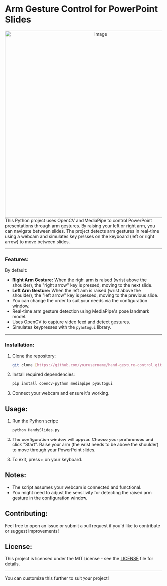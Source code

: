 # Arm Gesture Control for PowerPoint Slides
<div align="center">
   <img width="600" height="600" alt="image" src="https://github.com/user-attachments/assets/233ca1a9-8bef-4a36-905e-14888efd4e9c" />
</div>
This Python project uses OpenCV and MediaPipe to control PowerPoint presentations through arm gestures. By raising your left or right arm, you can navigate between slides. The project detects arm gestures in real-time using a webcam and simulates key presses on the keyboard (left or right arrow) to move between slides.

---

### Features:

By default:
- **Right Arm Gesture:** When the right arm is raised (wrist above the shoulder), the "right arrow" key is pressed, moving to the next slide.
- **Left Arm Gesture:** When the left arm is raised (wrist above the shoulder), the "left arrow" key is pressed, moving to the previous slide.
- You can change the order to suit your needs via the configuration window.
- Real-time arm gesture detection using MediaPipe's pose landmark model.
- Uses OpenCV to capture video feed and detect gestures.
- Simulates keypresses with the `pyautogui` library.

---

### Installation:

1. Clone the repository:
   ```bash
   git clone [https://github.com/yourusername/hand-gesture-control.git](https://github.com/yourusername/hand-gesture-control.git)
   ```

2. Install required dependencies:
   ```bash
   pip install opencv-python mediapipe pyautogui
   ```

3. Connect your webcam and ensure it's working.

## Usage:

1. Run the Python script:
   ```bash
   python HandySlides.py
   ```

2. The configuration window will appear. Choose your preferences and click "Start". Raise your arm (the wrist needs to be above the shoulder) to move through your PowerPoint slides.

3. To exit, press `q` on your keyboard.

## Notes:
- The script assumes your webcam is connected and functional.
- You might need to adjust the sensitivity for detecting the raised arm gesture in the configuration window.

## Contributing:
Feel free to open an issue or submit a pull request if you'd like to contribute or suggest improvements!

## License:
This project is licensed under the MIT License - see the [LICENSE](LICENSE) file for details.

---

You can customize this further to suit your project!
